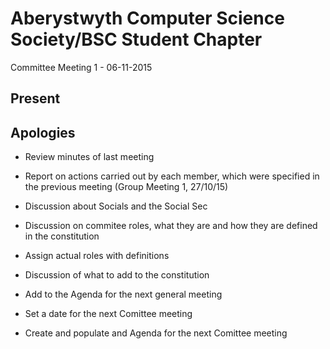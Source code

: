 Aberystwyth Computer Science Society/BSC Student Chapter
========================================================

Committee Meeting 1 - 06-11-2015

Present
-------

Apologies
---------

- Review minutes of last meeting
- Report on actions carried out by each member, which were specified in the
previous meeting (Group Meeting 1, 27/10/15)

- Discussion about Socials and the Social Sec
- Discussion on commitee roles, what they are and how they are defined in the constitution
- Assign actual roles with definitions
- Discussion of what to add to the constitution
- Add to the Agenda for the next general meeting
- Set a date for the next Comittee meeting
- Create and populate and Agenda for the next Comittee meeting
